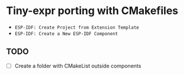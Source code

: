 # Tiny-expr porting with CMakefiles

* `ESP-IDF: Create Project from Extension Template`
* `ESP-IDF: Create a New ESP-IDF Component`

## TODO

- [ ] Create a folder with CMakeList outside components